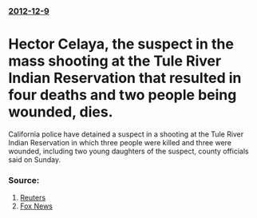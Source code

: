 ### [2012-12-9](/news/2012/12/9/index.md)

# Hector Celaya, the suspect in the mass shooting at the Tule River Indian Reservation that resulted in four deaths and two people being wounded, dies. 

California police have detained a suspect in a shooting at the Tule River Indian Reservation in which three people were killed and three were wounded, including two young daughters of the suspect, county officials said on Sunday.


### Source:

1. [Reuters](http://www.reuters.com/article/2012/12/09/us-usa-california-shooting-idUSBRE8B80DC20121209)
2. [Fox News](http://www.foxnews.com/us/2012/12/09/3-dead-4-wounded-in-shooting-at-california-reservation/)
